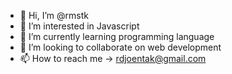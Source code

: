 - 👋 Hi, I’m @rmstk
- 👀 I’m interested in Javascript
- 🌱 I’m currently learning programming language
- 💞️ I’m looking to collaborate on web development
- 📫 How to reach me -> rdjoentak@gmail.com

<!---
rmstk/rmstk is a ✨ special ✨ repository because its `README.md` (this file) appears on your GitHub profile.
You can click the Preview link to take a look at your changes.
--->
